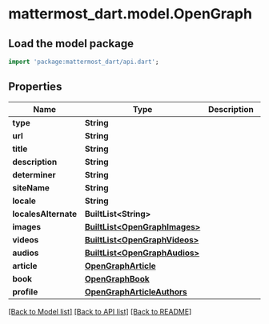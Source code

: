 # mattermost_dart.model.OpenGraph

## Load the model package
```dart
import 'package:mattermost_dart/api.dart';
```

## Properties
Name | Type | Description | Notes
------------ | ------------- | ------------- | -------------
**type** | **String** |  | [optional] 
**url** | **String** |  | [optional] 
**title** | **String** |  | [optional] 
**description** | **String** |  | [optional] 
**determiner** | **String** |  | [optional] 
**siteName** | **String** |  | [optional] 
**locale** | **String** |  | [optional] 
**localesAlternate** | **BuiltList&lt;String&gt;** |  | [optional] 
**images** | [**BuiltList&lt;OpenGraphImages&gt;**](OpenGraphImages.md) |  | [optional] 
**videos** | [**BuiltList&lt;OpenGraphVideos&gt;**](OpenGraphVideos.md) |  | [optional] 
**audios** | [**BuiltList&lt;OpenGraphAudios&gt;**](OpenGraphAudios.md) |  | [optional] 
**article** | [**OpenGraphArticle**](OpenGraphArticle.md) |  | [optional] 
**book** | [**OpenGraphBook**](OpenGraphBook.md) |  | [optional] 
**profile** | [**OpenGraphArticleAuthors**](OpenGraphArticleAuthors.md) |  | [optional] 

[[Back to Model list]](../README.md#documentation-for-models) [[Back to API list]](../README.md#documentation-for-api-endpoints) [[Back to README]](../README.md)


